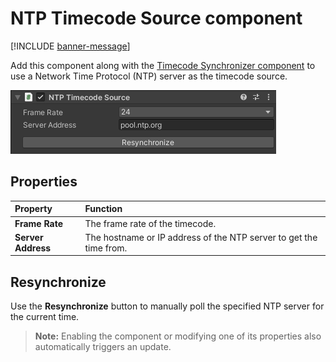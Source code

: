 # NTP Timecode Source component

[!INCLUDE [banner-message](banner-message.md)]

Add this component along with the [Timecode Synchronizer component](ref-component-timecode-synchronizer.md) to use a Network Time Protocol (NTP) server as the timecode source.

![](images/ref-component-ntp-timecode-source.png)

## Properties

| Property | Function |
|:---|:---|
| **Frame Rate** | The frame rate of the timecode. |
| **Server Address** | The hostname or IP address of the NTP server to get the time from. |

## Resynchronize

Use the **Resynchronize** button to manually poll the specified NTP server for the current time.

>**Note:** Enabling the component or modifying one of its properties also automatically triggers an update.
